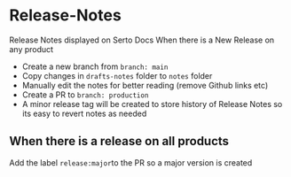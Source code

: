 # Release-Notes

Release Notes displayed on Serto Docs
When there is a New Release on any product 

- Create a new branch from `branch: main` 
- Copy changes in `drafts-notes` folder to `notes` folder 
- Manually edit the notes for better reading (remove Github links etc) 
- Create a PR to `branch: production`
- A minor release tag will be created to store history of Release Notes so its easy to revert notes as needed

## When there is a release on all products
Add the label `release:major`to the PR so a major version is created
